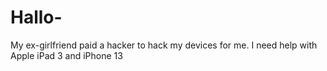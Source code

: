 # Hallo-
My ex-girlfriend paid a hacker to hack my devices for me.  I need help with Apple iPad 3 and iPhone 13
